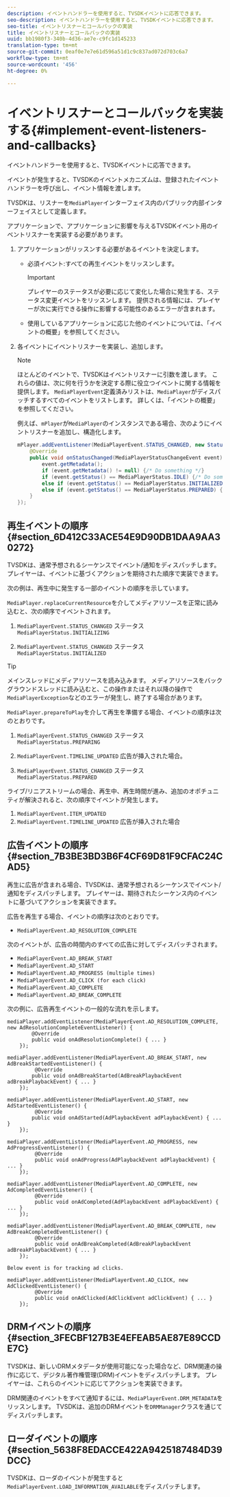 ```yaml
---
description: イベントハンドラーを使用すると、TVSDKイベントに応答できます。
seo-description: イベントハンドラーを使用すると、TVSDKイベントに応答できます。
seo-title: イベントリスナーとコールバックの実装
title: イベントリスナーとコールバックの実装
uuid: bb1980f3-340b-4d36-ae7e-c9fc1d145233
translation-type: tm+mt
source-git-commit: 0eaf0e7e7e61d596a51d1c9c837ad072d703c6a7
workflow-type: tm+mt
source-wordcount: '456'
ht-degree: 0%

---
```



# イベントリスナーとコールバックを実装する{#implement-event-listeners-and-callbacks}

イベントハンドラーを使用すると、TVSDKイベントに応答できます。

イベントが発生すると、TVSDKのイベントメカニズムは、登録されたイベントハンドラーを呼び出し、イベント情報を渡します。

TVSDKは、リスナーを`MediaPlayer`インターフェイス内のパブリック内部インターフェイスとして定義します。

アプリケーションで、アプリケーションに影響を与えるTVSDKイベント用のイベントリスナーを実装する必要があります。

1. アプリケーションがリッスンする必要があるイベントを決定します。

   * 必須イベント:すべての再生イベントをリッスンします。

      >[!IMPORTANT]
      >
      >プレイヤーのステータスが必要に応じて変化した場合に発生する、ステータス変更イベントをリッスンします。 提供される情報には、プレイヤーが次に実行できる操作に影響する可能性のあるエラーが含まれます。

   * 使用しているアプリケーションに応じた他のイベントについては、「イベントの概要」を参照してください。

1. 各イベントにイベントリスナーを実装し、追加します。

   >[!NOTE]
   >
   >ほとんどのイベントで、TVSDKはイベントリスナーに引数を渡します。 これらの値は、次に何を行うかを決定する際に役立つイベントに関する情報を提供します。 `MediaPlayerEvent`定義済みリストは、`MediaPlayer`がディスパッチするすべてのイベントをリストします。 詳しくは、「イベントの概要」を参照してください。

   例えば、`mPlayer`が`MediaPlayer`のインスタンスである場合、次のようにイベントリスナーを追加し、構造化します。

   ```java
   mPlayer.addEventListener(MediaPlayerEvent.STATUS_CHANGED, new StatusChangeEventListener() { 
       @Override 
       public void onStatusChanged(MediaPlayerStatusChangeEvent event) { 
           event.getMetadata(); 
           if (event.getMetadata() != null) {/* Do something */} 
           if (event.getStatus() == MediaPlayerStatus.IDLE) {/* Do something */} 
           else if (event.getStatus() == MediaPlayerStatus.INITIALIZED) {/* Do something */} 
           else if (event.getStatus() == MediaPlayerStatus.PREPARED) {/* Do something */} 
       } 
   }); 
   ```

## 再生イベントの順序{#section_6D412C33ACE54E9D90DB1DAA9AA30272}

TVSDKは、通常予想されるシーケンスでイベント/通知をディスパッチします。 プレイヤーは、イベントに基づくアクションを期待された順序で実装できます。

次の例は、再生中に発生する一部のイベントの順序を示しています。

`MediaPlayer.replaceCurrentResource`を介してメディアリソースを正常に読み込むと、次の順序でイベントされます。

1. `MediaPlayerEvent.STATUS_CHANGED` ステータス  `MediaPlayerStatus.INITIALIZING`

1. `MediaPlayerEvent.STATUS_CHANGED` ステータス  `MediaPlayerStatus.INITIALIZED`

>[!TIP]
>
>メインスレッドにメディアリソースを読み込みます。 メディアリソースをバックグラウンドスレッドに読み込むと、この操作またはそれ以降の操作で`MediaPlayerException`などのエラーが発生し、終了する場合があります。

`MediaPlayer.prepareToPlay`を介して再生を準備する場合、イベントの順序は次のとおりです。

1. `MediaPlayerEvent.STATUS_CHANGED` ステータス  `MediaPlayerStatus.PREPARING`

1. `MediaPlayerEvent.TIMELINE_UPDATED` 広告が挿入された場合。
1. `MediaPlayerEvent.STATUS_CHANGED` ステータス  `MediaPlayerStatus.PREPARED`

ライブ/リニアストリームの場合、再生中、再生時間が進み、追加のオポチュニティが解決されると、次の順序でイベントが発生します。

1. `MediaPlayerEvent.ITEM_UPDATED`
1. `MediaPlayerEvent.TIMELINE_UPDATED` 広告が挿入された場合

## 広告イベントの順序{#section_7B3BE3BD3B6F4CF69D81F9CFAC24CAD5}

再生に広告が含まれる場合、TVSDKは、通常予想されるシーケンスでイベント/通知をディスパッチします。 プレイヤーは、期待されたシーケンス内のイベントに基づいてアクションを実装できます。

広告を再生する場合、イベントの順序は次のとおりです。

* `MediaPlayerEvent.AD_RESOLUTION_COMPLETE`

次のイベントが、広告の時間内のすべての広告に対してディスパッチされます。

* `MediaPlayerEvent.AD_BREAK_START`
* `MediaPlayerEvent.AD_START`
* `MediaPlayerEvent.AD_PROGRESS (multiple times)`
* `MediaPlayerEvent.AD_CLICK (for each click)`
* `MediaPlayerEvent.AD_COMPLETE`
* `MediaPlayerEvent.AD_BREAK_COMPLETE`

次の例に、広告再生イベントの一般的な流れを示します。

```
mediaPlayer.addEventListener(MediaPlayerEvent.AD_RESOLUTION_COMPLETE, new AdResolutionCompleteEventListener() { 
        @Override 
        public void onAdResolutionComplete() { ... } 
    }); 
 
mediaPlayer.addEventListener(MediaPlayerEvent.AD_BREAK_START, new AdBreakStartedEventListener() { 
         @Override 
        public void onAdBreakStarted(AdBreakPlaybackEvent adBreakPlaybackEvent) { ... } 
    }); 
 
mediaPlayer.addEventListener(MediaPlayerEvent.AD_START, new AdStartedEventListener() { 
         @Override 
        public void onAdStarted(AdPlaybackEvent adPlaybackEvent) { ... } 
    }); 
 
mediaPlayer.addEventListener(MediaPlayerEvent.AD_PROGRESS, new AdProgressEventListener() { 
         @Override 
         public void onAdProgress(AdPlaybackEvent adPlaybackEvent) { ... } 
    }); 
 
mediaPlayer.addEventListener(MediaPlayerEvent.AD_COMPLETE, new AdCompletedEventListener() { 
         @Override 
         public void onAdCompleted(AdPlaybackEvent adPlaybackEvent) { ... } 
    }); 
 
mediaPlayer.addEventListener(MediaPlayerEvent.AD_BREAK_COMPLETE, new AdBreakCompletedEventListener() { 
         @Override 
         public void onAdBreakCompleted(AdBreakPlaybackEvent adBreakPlaybackEvent) { ... } 
    }); 
 
Below event is for tracking ad clicks. 
 
mediaPlayer.addEventListener(MediaPlayerEvent.AD_CLICK, new AdClickedEventListener() { 
         @Override 
         public void onAdClicked(AdClickEvent adClickEvent) { ... } 
    });
```

## DRMイベントの順序{#section_3FECBF127B3E4EFEAB5AE87E89CCDE7C}

TVSDKは、新しいDRMメタデータが使用可能になった場合など、DRM関連の操作に応じて、デジタル著作権管理(DRM)イベントをディスパッチします。 プレイヤーは、これらのイベントに応じてアクションを実装できます。

DRM関連のイベントをすべて通知するには、`MediaPlayerEvent.DRM_METADATA`をリッスンします。 TVSDKは、追加のDRMイベントを`DRMManager`クラスを通じてディスパッチします。

## ローダイベントの順序{#section_5638F8EDACCE422A9425187484D39DCC}

TVSDKは、ローダのイベントが発生すると`MediaPlayerEvent.LOAD_INFORMATION_AVAILABLE`をディスパッチします。
